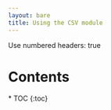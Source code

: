 ```yaml
---
layout: bare
title: Using the CSV module
---
```

Use numbered headers: true

<h1>Contents</h1>
* TOC
{:toc}
